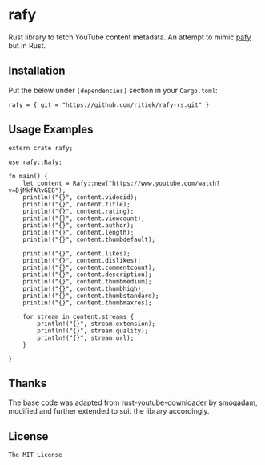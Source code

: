 # rafy

Rust library to fetch YouTube content metadata. An attempt to mimic [pafy](https://github.com/mps-youtube/pafy) but in Rust.

## Installation

Put the below under `[dependencies]` section in your `Cargo.toml`:

```
rafy = { git = "https://github.com/ritiek/rafy-rs.git" }
```

## Usage Examples

```
extern crate rafy;

use rafy::Rafy;

fn main() {
    let content = Rafy::new("https://www.youtube.com/watch?v=DjMkfARvGE8");
    println!("{}", content.videoid);
    println!("{}", content.title);
    println!("{}", content.rating);
    println!("{}", content.viewcount);
    println!("{}", content.author);
    println!("{}", content.length);
    println!("{}", content.thumbdefault);

    println!("{}", content.likes);
    println!("{}", content.dislikes);
    println!("{}", content.commentcount);
    println!("{}", content.description);
    println!("{}", content.thumbmedium);
    println!("{}", content.thumbhigh);
    println!("{}", content.thumbstandard);
    println!("{}", content.thumbmaxres);

    for stream in content.streams {
        println!("{}", stream.extension);
        println!("{}", stream.quality);
        println!("{}", stream.url);
    }

}                                                                                                                                                   
```

## Thanks

The base code was adapted from [rust-youtube-downloader](https://github.com/smoqadam/rust-youtube-downloader) by [smoqadam](https://github.com/smoqadam), modified and further extended to suit the library accordingly.

## License

`The MIT License`
